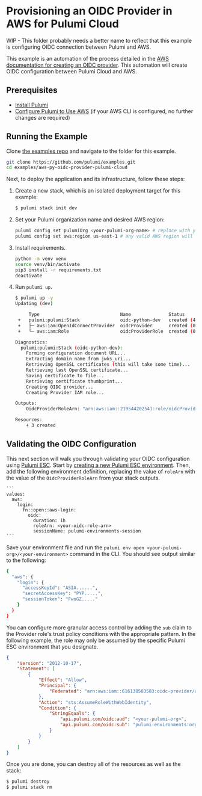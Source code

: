 # Provisioning an OIDC Provider in AWS for Pulumi Cloud

WIP - This folder probably needs a better name to reflect that this example is configuring OIDC connection between Pulumi and AWS.

This example is an automation of the process detailed in the [AWS documentation for creating an OIDC provider](https://docs.aws.amazon.com/IAM/latest/UserGuide/id_roles_providers_create_oidc.html). This automation will create OIDC configuration between Pulumi Cloud and AWS.

## Prerequisites

* [Install Pulumi](https://www.pulumi.com/docs/get-started/install/)
* [Configure Pulumi to Use AWS](https://www.pulumi.com/docs/intro/cloud-providers/aws/setup/) (if your AWS CLI is configured, no further changes are required)

## Running the Example

Clone [the examples repo](https://github.com/pulumi/examples/tree/master/aws-py-oidc-provider) and navigate to the folder for this example.

```bash
git clone https://github.com/pulumi/examples.git
cd examples/aws-py-oidc-provider-pulumi-cloud
```

Next, to deploy the application and its infrastructure, follow these steps:

1. Create a new stack, which is an isolated deployment target for this example:

    ```bash
    $ pulumi stack init dev
    ```

1. Set your Pulumi organization name and desired AWS region:

    ```bash
    pulumi config set pulumiOrg <your-pulumi-org-name> # replace with your Pulumi organization name
    pulumi config set aws:region us-east-1 # any valid AWS region will work
    ```

1. Install requirements.

    ```bash
    python -m venv venv
    source venv/bin/activate
    pip3 install -r requirements.txt
    deactivate
    ```

1. Run `pulumi up`. 

    ```bash
    $ pulumi up -y
    Updating (dev)
    
         Type                              Name              Status              Info
     +   pulumi:pulumi:Stack               oidc-python-dev   created (4s)        8 messages
     +   ├─ aws:iam:OpenIdConnectProvider  oidcProvider      created (0.78s)     
     +   └─ aws:iam:Role                   oidcProviderRole  created (0.75s)     
    
    Diagnostics:
      pulumi:pulumi:Stack (oidc-python-dev):
        Forming configuration document URL...
        Extracting domain name from jwks_uri...
        Retrieving OpenSSL certificates (this will take some time)...
        Retrieving last OpenSSL certificate...
        Saving certificate to file...
        Retrieving certificate thumbprint...
        Creating OIDC provider...
        Creating Provider IAM role...
    
    Outputs:
        OidcProviderRoleArn: "arn:aws:iam::219544202541:role/oidcProviderRole-c368d93"
    
    Resources:
        + 3 created
    ```
## Validating the OIDC Configuration

This next section will walk you through validating your OIDC configuration using [Pulumi ESC](https://www.pulumi.com/docs/pulumi-cloud/esc/). Start by [creating a new Pulumi ESC environment](https://www.pulumi.com/docs/pulumi-cloud/esc/get-started/#create-an-environment). Then, add the following environment definition, replacing the value of `roleArn` with the value of the `OidcProviderRoleArn` from your stack outputs.

    ```
    values:
      aws:
        login:
          fn::open::aws-login:
            oidc:
              duration: 1h
              roleArn: <your-oidc-role-arn>
              sessionName: pulumi-environments-session
    ```

Save your environment file and run the `pulumi env open <your-pulumi-org>/<your-environment>` command in the CLI. You should see output similar to the following:

```bash
{
  "aws": {
    "login": {
      "accessKeyId": "ASIA......",
      "secretAccessKey": "PYP.....",
      "sessionToken": "FwoGZ....."
    }
  }
}
```

You can configure more granular access control by adding the `sub` claim to the Provider role's trust policy conditions with the appropriate pattern. In the following example, the role may only be assumed by the specific Pulumi ESC environment that you designate.

```json
{
    "Version": "2012-10-17",
    "Statement": [
        {
            "Effect": "Allow",
            "Principal": {
                "Federated": "arn:aws:iam::616138583583:oidc-provider/api.pulumi.com/oidc"
            },
            "Action": "sts:AssumeRoleWithWebIdentity",
            "Condition": {
                "StringEquals": {
                    "api.pulumi.com/oidc:aud": "<your-pulumi-org>",
                    "api.pulumi.com/oidc:sub": "pulumi:environments:org:<your-pulumi-org>:env:<your-environment-name>"
                }
            }
        }
    ]
}
```
Once you are done, you can destroy all of the resources as well as the stack:

```bash
$ pulumi destroy
$ pulumi stack rm
```
